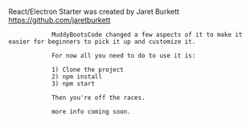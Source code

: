 React/Electron Starter was created by Jaret Burkett https://github.com/jaretburkett

                MuddyBootsCode changed a few aspects of it to make it easier for beginners to pick it up and customize it.

                For now all you need to do to use it is:

                1) Clone the project
                2) npm install
                3) npm start

                Then you're off the races.

                more info coming soon.